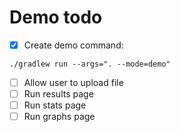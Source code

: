 # Demo todo
- [x] Create demo command: 

```
./gradlew run --args=". --mode=demo" 

```

- [ ] Allow user to upload file
- [ ] Run results page 
- [ ] Run stats page
- [ ] Run graphs page 